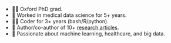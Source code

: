 <!--
**MelisAnaturk/MelisAnaturk** is a ✨ _special_ ✨ repository because its `README.md` (this file) appears on your GitHub profile.
- 🔭 I’m currently working on ...
- 🌱 I’m currently learning ...
- 👯 I’m looking to collaborate on ...
- 🤔 I’m looking for help with ...
- 💬 Ask me about ...
- 📫 How to reach me: ...
- 😄 Pronouns: ...
- ⚡ Fun fact: ...
-->
* :woman_student: Oxford PhD grad.
* :microscope: Worked in medical data science for 5+ years.
* :woman_technologist: Coder for 3+ years (bash/R/python).
* :page_facing_up: Author/co-author of 10+ [research articles](https://scholar.google.com/citations?user=i4vHRigAAAAJ&hl=en). 
* :robot: Passionate about machine learning, healthcare, and big data.


